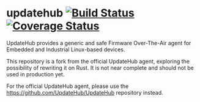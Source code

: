 # updatehub [![Build Status](https://travis-ci.org/otavio/updatehub.svg?branch=next)](https://travis-ci.org/otavio/updatehub) [![Coverage Status](https://coveralls.io/repos/github/otavio/updatehub/badge.svg?branch=next)](https://coveralls.io/github/otavio/updatehub?branch=next)

UpdateHub provides a generic and safe Firmware Over-The-Air agent for
Embedded and Industrial Linux-based devices.

This repository is a fork from the official UpdateHub agent, exploring
the possibility of rewriting it on Rust. It is not near complete and
should not be used in production yet.

For the official UpdateHub agent, please use the
https://github.com/UpdateHub/UpdateHub repository instead.
